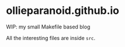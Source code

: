 # ollieparanoid.github.io

WIP: my small Makefile based blog

All the interesting files are inside `src`.
